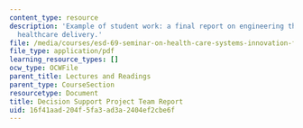 ```yaml
---
content_type: resource
description: 'Example of student work: a final report on engineering the system of
  healthcare delivery.'
file: /media/courses/esd-69-seminar-on-health-care-systems-innovation-fall-2010/16f41aad204f5fa3ad3a2404ef2cbe6f_MITESD_69F10_ds_final.pdf
file_type: application/pdf
learning_resource_types: []
ocw_type: OCWFile
parent_title: Lectures and Readings
parent_type: CourseSection
resourcetype: Document
title: Decision Support Project Team Report
uid: 16f41aad-204f-5fa3-ad3a-2404ef2cbe6f
---
```

